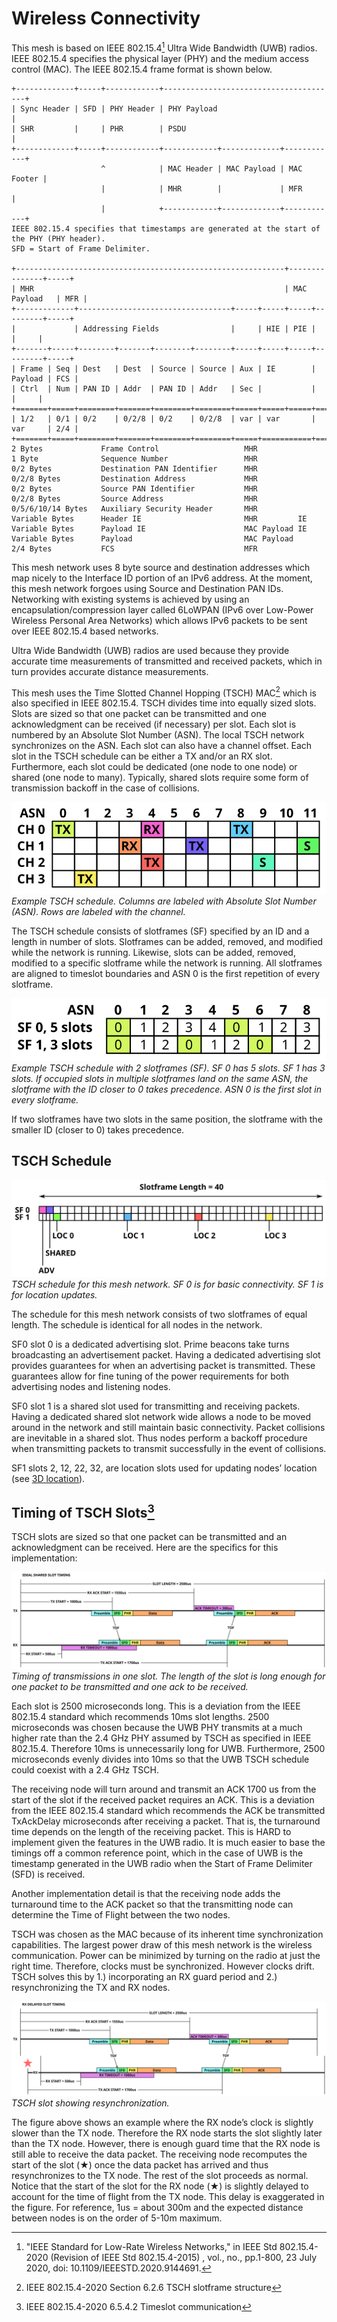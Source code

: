 # Wireless Connectivity

This mesh is based on IEEE 802.15.4[^1] Ultra Wide Bandwidth (UWB) radios. IEEE 802.15.4 specifies the physical layer (PHY) and the medium access control (MAC). The IEEE 802.15.4 frame format is shown below.
```
+-------------+-----+------------+---------------------------------------+
| Sync Header | SFD | PHY Header | PHY Payload                           |
| SHR         |     | PHR        | PSDU                                  |
+-------------+-----+------------+------------+-------------+------------+
                    ^            | MAC Header | MAC Payload | MAC Footer |
                    |            | MHR        |             | MFR        |
                    |            +------------+-------------+------------+
IEEE 802.15.4 specifies that timestamps are generated at the start of the PHY (PHY header).
SFD = Start of Frame Delimiter.

+------------------------------------------------------------+---------------+-----+
| MHR                                                        | MAC Payload   | MFR |
+-------------+----------------------------------+-----+-----+-----+---------+-----+
|             | Addressing Fields                |     | HIE | PIE |         |     |
+-------+-----+--------+-------+--------+--------+-----+-----+-----+---------+-----+
| Frame | Seq | Dest   | Dest  | Source | Source | Aux | IE        | Payload | FCS |
| Ctrl  | Num | PAN ID | Addr  | PAN ID | Addr   | Sec |           |         |     |
+=======+=====+========+=======+========+========+=====+=====+=====+=========+=====+
| 1/2   | 0/1 | 0/2    | 0/2/8 | 0/2    | 0/2/8  | var | var       | var     | 2/4 |
+=======+=====+========+=======+========+========+=====+===========+=========+=====+
2 Bytes             Frame Control                   MHR
1 Byte              Sequence Number                 MHR
0/2 Bytes           Destination PAN Identifier      MHR
0/2/8 Bytes         Destination Address             MHR
0/2 Bytes           Source PAN Identifier           MHR
0/2/8 Bytes         Source Address                  MHR
0/5/6/10/14 Bytes   Auxiliary Security Header       MHR
Variable Bytes      Header IE                       MHR         IE
Variable Bytes      Payload IE                      MAC Payload IE
Variable Bytes      Payload                         MAC Payload
2/4 Bytes           FCS                             MFR
```

This mesh network uses 8 byte source and destination addresses which map nicely to the Interface ID portion of an IPv6 address. At the moment, this mesh network forgoes using Source and Destination PAN IDs. Networking with existing systems is achieved by using an encapsulation/compression layer called 6LoWPAN (IPv6 over Low-Power Wireless Personal Area Networks) which allows IPv6 packets to be sent over IEEE 802.15.4 based networks.

Ultra Wide Bandwidth (UWB) radios are used because they provide accurate time measurements of transmitted and received packets, which in turn provides accurate distance measurements.

This mesh uses the Time Slotted Channel Hopping (TSCH) MAC[^2] which is also specified in IEEE 802.15.4. TSCH divides time into equally sized slots. Slots are sized so that one packet can be transmitted and one acknowledgment can be received (if necessary) per slot. Each slot is numbered by an Absolute Slot Number (ASN). The local TSCH network synchronizes on the ASN. Each slot can also have a channel offset. Each slot in the TSCH schedule can be either a TX and/or an RX slot. Furthermore, each slot could be dedicated (one node to one node) or shared (one node to many). Typically, shared slots require some form of transmission backoff in the case of collisions.

![](tsch.svg)
*Example TSCH schedule. Columns are labeled with Absolute Slot Number (ASN). Rows are labeled with the channel.*

The TSCH schedule consists of slotframes (SF) specified by an ID and a length in number of slots. Slotframes can be added, removed, and modified while the network is running. Likewise, slots can be added, removed, modified to a specific slotframe while the network is running. All slotframes are aligned to timeslot boundaries and ASN 0 is the first repetition of every slotframe.

![](multiple-sf.svg)
*Example TSCH schedule with 2 slotframes (SF). SF 0 has 5 slots. SF 1 has 3 slots. If occupied slots in multiple slotframes land on the same ASN, the slotframe with the ID closer to 0 takes precedence. ASN 0 is the first slot in every slotframe.*

If two slotframes have two slots in the same position, the slotframe with the smaller ID (closer to 0) takes precedence.

## TSCH Schedule
![](tsch-sf.svg)
*TSCH schedule for this mesh network. SF 0 is for basic connectivity. SF 1 is for location updates.*

The schedule for this mesh network consists of two slotframes of equal length. The schedule is identical for all nodes in the network.

SF0 slot 0 is a dedicated advertising slot. Prime beacons take turns broadcasting an advertisement packet. Having a dedicated advertising slot provides guarantees for when an advertising packet is transmitted. These guarantees allow for fine tuning of the power requirements for both advertising nodes and listening nodes.

SF0 slot 1 is a shared slot used for transmitting and receiving packets. Having a dedicated shared slot network wide allows a node to be moved around in the network and still maintain basic connectivity. Packet collisions are inevitable in a shared slot. Thus nodes perform a backoff procedure when transmitting packets to transmit successfully in the event of collisions.

SF1 slots 2, 12, 22, 32, are location slots used for updating nodes’ location (see [3D location](3d-location.md)).

## Timing of TSCH Slots[^3]

TSCH slots are sized so that one packet can be transmitted and an acknowledgment can be received. Here are the specifics for this implementation:

![](ideal-shared-slot-timing.svg)
*Timing of transmissions in one slot. The length of the slot is long enough for one packet to be transmitted and one ack to be received.*

Each slot is 2500 microseconds long. This is a deviation from the IEEE 802.15.4 standard which recommends 10ms slot lengths. 2500 microseconds was chosen because the UWB PHY transmits at a much higher rate than the 2.4 GHz PHY assumed by TSCH as specified in IEEE 802.15.4. Therefore 10ms is unnecessarily long for UWB. Furthermore, 2500 microseconds evenly divides into 10ms so that the UWB TSCH schedule could coexist with a 2.4 GHz TSCH.

The receiving node will turn around and transmit an ACK 1700 us from the start of the slot if the received packet requires an ACK. This is a deviation from the IEEE 802.15.4 standard which recommends the ACK be transmitted TxAckDelay microseconds after receiving a packet. That is, the turnaround time depends on the length of the receiving packet. This is HARD to implement given the features in the UWB radio. It is much easier to base the timings off a common reference point, which in the case of UWB is the timestamp generated in the UWB radio when the Start of Frame Delimiter (SFD) is received.

Another implementation detail is that the receiving node adds the turnaround time to the ACK packet so that the transmitting node can determine the Time of Flight between the two nodes.

TSCH was chosen as the MAC because of its inherent time synchronization capabilities. The largest power draw of this mesh network is the wireless communication. Power can be minimized by turning on the radio at just the right time. Therefore, clocks must be synchronized. However clocks drift. TSCH solves this by 1.) incorporating an RX guard period and 2.) resynchronizing the TX and RX nodes.

![](rx-delayed-shared-slot-timing.svg)
*TSCH slot showing resynchronization.*

The figure above shows an example where the RX node’s clock is slightly slower than the TX node. Therefore the RX node starts the slot slightly later than the TX node. However, there is enough guard time that the RX node is still able to receive the data packet. The receiving node recomputes the start of the slot (★) once the data packet has arrived and thus resynchronizes to the TX node. The rest of the slot proceeds as normal. Notice that the start of the slot for the RX node (★) is slightly delayed to account for the time of flight from the TX node. This delay is exaggerated in the figure. For reference, 1us = about 300m and the expected distance between nodes is on the order of 5-10m maximum.

[^1]: "IEEE Standard for Low-Rate Wireless Networks," in IEEE Std 802.15.4-2020 (Revision of IEEE Std 802.15.4-2015) , vol., no., pp.1-800, 23 July 2020, doi: 10.1109/IEEESTD.2020.9144691.

[^2]: IEEE 802.15.4-2020 Section 6.2.6 TSCH slotframe structure

[^3]: IEEE 802.15.4-2020 6.5.4.2 Timeslot communication
